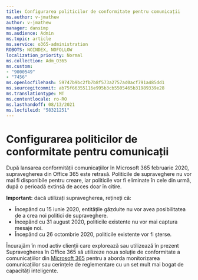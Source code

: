 ```yaml
---
title: Configurarea politicilor de conformitate pentru comunicații
ms.author: v-jmathew
author: v-jmathew
manager: dansimp
ms.audience: Admin
ms.topic: article
ms.service: o365-administration
ROBOTS: NOINDEX, NOFOLLOW
localization_priority: Normal
ms.collection: Adm_O365
ms.custom:
- "9000549"
- "7456"
ms.openlocfilehash: 59747b9bc2fb7b8f573a2757ad0acf791a485dd1
ms.sourcegitcommit: ab75f66355116e995b3cb5505465b31989339e28
ms.translationtype: MT
ms.contentlocale: ro-RO
ms.lasthandoff: 08/13/2021
ms.locfileid: "58321251"
---
```

# <a name="configure-communication-compliance-policies"></a>Configurarea politicilor de conformitate pentru comunicații

După lansarea conformității comunicațiilor în Microsoft 365 februarie 2020, supravegherea din Office 365 este retrasă. Politicile de supraveghere nu vor mai fi disponibile pentru creare, iar politicile vor fi eliminate în cele din urmă, după o perioadă extinsă de acces doar în citire.

**Important:** dacă utilizați supravegherea, rețineți că:

- Începând cu 15 iunie 2020, entitățile găzduite nu vor avea posibilitatea de a crea noi politici de supraveghere.
- Începând cu 31 august 2020, politicile existente nu vor mai captura mesaje noi.
- Începând cu 26 octombrie 2020, politicile existente vor fi șterse.

Încurajăm în mod activ clienții care explorează sau utilizează în prezent Supravegherea în Office 365 să utilizeze noua soluție de conformitate a comunicațiilor din [Microsoft 365](https://go.microsoft.com/fwlink/?linkid=2128593) pentru a aborda monitorizarea comunicațiilor sau cerințele de reglementare cu un set mult mai bogat de capacități inteligente.
